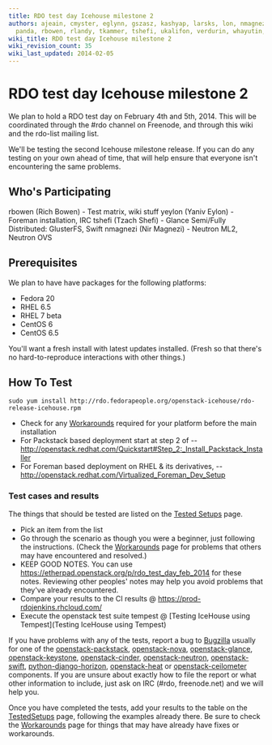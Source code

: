 ```yaml
---
title: RDO test day Icehouse milestone 2
authors: ajeain, cmyster, eglynn, gszasz, kashyap, larsks, lon, nmagnezi, ohochman,
  panda, rbowen, rlandy, tkammer, tshefi, ukalifon, verdurin, whayutin, yeylon
wiki_title: RDO test day Icehouse milestone 2
wiki_revision_count: 35
wiki_last_updated: 2014-02-05
---
```


# RDO test day Icehouse milestone 2

We plan to hold a RDO test day on February 4th and 5th, 2014. This will be coordinated through the #rdo channel on Freenode, and through this wiki and the rdo-list mailing list.

We'll be testing the second Icehouse milestone release. If you can do any testing on your own ahead of time, that will help ensure that everyone isn't encountering the same problems.

## Who's Participating

rbowen (Rich Bowen) - Test matrix, wiki stuff yeylon (Yaniv Eylon) - Foreman installation, IRC tshefi (Tzach Shefi) - Glance Semi/Fully Distributed: GlusterFS, Swift nmagnezi (Nir Magnezi) - Neutron ML2, Neutron OVS

## Prerequisites

We plan to have have packages for the following platforms:

*   Fedora 20
*   RHEL 6.5
*   RHEL 7 beta
*   CentOS 6
*   CentOS 6.5

You'll want a fresh install with latest updates installed. (Fresh so that there's no hard-to-reproduce interactions with other things.)

## How To Test

    sudo yum install http://rdo.fedorapeople.org/openstack-icehouse/rdo-release-icehouse.rpm

*   Check for any [ Workarounds](Workarounds_2014_01) required for your platform before the main installation
*   For Packstack based deployment start at step 2 of -- <http://openstack.redhat.com/Quickstart#Step_2:_Install_Packstack_Installer>
*   For Foreman based deployment on RHEL & its derivatives, -- <http://openstack.redhat.com/Virtualized_Foreman_Dev_Setup>

### Test cases and results

The things that should be tested are listed on the [Tested Setups](TestedSetups_2014_02) page.

*   Pick an item from the list
*   Go through the scenario as though you were a beginner, just following the instructions. (Check the [ Workarounds](Workarounds_2014_01) page for problems that others may have encountered and resolved.)
*   KEEP GOOD NOTES. You can use <https://etherpad.openstack.org/p/rdo_test_day_feb_2014> for these notes. Reviewing other peoples' notes may help you avoid problems that they've already encountered.
*   Compare your results to the CI results @ <https://prod-rdojenkins.rhcloud.com/>
*   Execute the openstack test suite tempest @ [Testing IceHouse using Tempest](Testing IceHouse using Tempest)

If you have problems with any of the tests, report a bug to [Bugzilla](https://bugzilla.redhat.com) usually for one of the [openstack-packstack](https://bugzilla.redhat.com/enter_bug.cgi?product=RDO&version=18&component=openstack-packstack), [openstack-nova](https://bugzilla.redhat.com/enter_bug.cgi?product=RDO&version=18&component=openstack-nova), [openstack-glance](https://bugzilla.redhat.com/enter_bug.cgi?product=RDO&version=18&component=openstack-glance), [openstack-keystone](https://bugzilla.redhat.com/enter_bug.cgi?product=RDO&version=18&component=openstack-keystone), [openstack-cinder](https://bugzilla.redhat.com/enter_bug.cgi?product=RDO&version=18&component=openstack-cinder), [openstack-neutron](https://bugzilla.redhat.com/enter_bug.cgi?product=RDO&version=18&component=openstack-neutron), [openstack-swift](https://bugzilla.redhat.com/enter_bug.cgi?product=RDO&version=18&component=openstack-swift), [python-django-horizon](https://bugzilla.redhat.com/enter_bug.cgi?product=RDO&version=18&component=python-django-horizon), [openstack-heat](https://bugzilla.redhat.com/enter_bug.cgi?product=RDO&version=18&component=openstack-heat) or [openstack-ceilometer](https://bugzilla.redhat.com/enter_bug.cgi?product=RDO&version=18&component=openstack-ceilometer) components. If you are unsure about exactly how to file the report or what other information to include, just ask on IRC (#rdo, freenode.net) and we will help you.

Once you have completed the tests, add your results to the table on the [TestedSetups](TestedSetups_2014_02) page, following the examples already there. Be sure to check the [ Workarounds](Workarounds_2014_01) page for things that may have already have fixes or workarounds.

